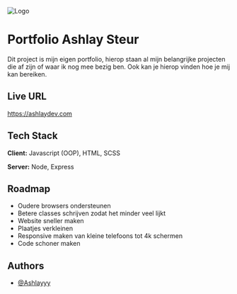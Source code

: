 ![Logo](https://ashlaydev.com/images/Logo/Logo-Ash.webp)


# Portfolio Ashlay Steur

Dit project is mijn eigen portfolio, hierop staan al mijn belangrijke projecten die af zijn of waar ik nog mee bezig ben. Ook kan je hierop vinden hoe je mij kan bereiken.

## Live URL

https://ashlaydev.com


## Tech Stack

**Client:** Javascript (OOP), HTML, SCSS

**Server:** Node, Express


## Roadmap

- Oudere browsers ondersteunen
- Betere classes schrijven zodat het minder veel lijkt
- Website sneller maken
- Plaatjes verkleinen
- Responsive maken van kleine telefoons tot 4k schermen
- Code schoner maken


## Authors

- [@Ashlayyy](https://www.github.com/Ashlayyy)


